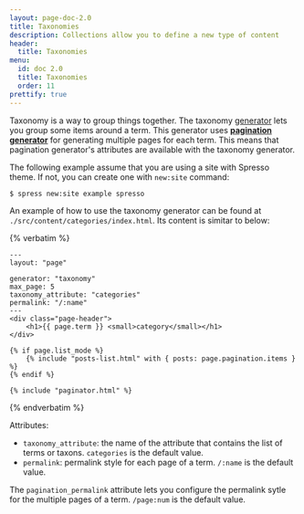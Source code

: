 ```yaml
---
layout: page-doc-2.0
title: Taxonomies
description: Collections allow you to define a new type of content
header:
  title: Taxonomies
menu:
  id: doc 2.0
  title: Taxonomies
  order: 11
prettify: true
---
```

Taxonomy is a way to group things together. The taxonomy [generator](/docs/developers/generators)
lets you group some items around a term. This generator uses **[pagination generator](/docs/pagination)** 
for generating multiple pages for each term. This means that pagination generator's attributes
are available with the taxonomy generator.

The following example assume that you are using a site with Spresso theme. If not, you
can create one with `new:site` command:

```
$ spress new:site example spresso
```
An example of how to use the taxonomy generator can be found at `./src/content/categories/index.html`.
Its content is simitar to below:

{% verbatim %}
```
---
layout: "page"

generator: "taxonomy"
max_page: 5
taxonomy_attribute: "categories"
permalink: "/:name"
---
<div class="page-header">
    <h1>{{ page.term }} <small>category</small></h1>
</div>

{% if page.list_mode %}
    {% include "posts-list.html" with { posts: page.pagination.items } %}
{% endif %}

{% include "paginator.html" %}
```
{% endverbatim %}

Attributes:

* `taxonomy_attribute`: the name of the attribute that contains the list of terms or taxons. `categories` is the default value.
* `permalink`: permalink style for each page of a term. `/:name` is the default value.

The `pagination_permalink` attribute lets you configure the permalink sytle for the multiple pages of a term. `/page:num` is the default value.

